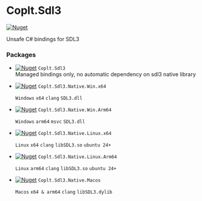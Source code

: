 # Coplt.Sdl3

[![Nuget](https://img.shields.io/nuget/v/Coplt.Sdl3)](https://www.nuget.org/packages/Coplt.Sdl3/)

Unsafe C# bindings for SDL3

### Packages
- [![Nuget](https://img.shields.io/nuget/v/Coplt.Sdl3)](https://www.nuget.org/packages/Coplt.Sdl3/) `Coplt.Sdl3`  
  Managed bindings only, no automatic dependency on sdl3 native library


- [![Nuget](https://img.shields.io/nuget/v/Coplt.Sdl3.Native.Win.x64)](https://www.nuget.org/packages/Coplt.Sdl3.Native.Win.x64/) `Coplt.Sdl3.Native.Win.x64`  

  `Windows` `x64` `clang` `SDL3.dll`

- [![Nuget](https://img.shields.io/nuget/v/Coplt.Sdl3.Native.Win.Arm64)](https://www.nuget.org/packages/Coplt.Sdl3.Native.Win.Arm64/) `Coplt.Sdl3.Native.Win.Arm64`  

  `Windows` `arm64`  `msvc` `SDL3.dll`

- [![Nuget](https://img.shields.io/nuget/v/Coplt.Sdl3.Native.Linux.x64)](https://www.nuget.org/packages/Coplt.Sdl3.Native.Linux.x64/) `Coplt.Sdl3.Native.Linux.x64`  

  `Linux` `x64` `clang` `libSDL3.so` `ubuntu 24+`

- [![Nuget](https://img.shields.io/nuget/v/Coplt.Sdl3.Native.Linux.Arm64)](https://www.nuget.org/packages/Coplt.Sdl3.Native.Linux.Arm64/) `Coplt.Sdl3.Native.Linux.Arm64`  

  `Linux` `arm64` `clang` `libSDL3.so` `ubuntu 24+`

- [![Nuget](https://img.shields.io/nuget/v/Coplt.Sdl3.Native.Macos)](https://www.nuget.org/packages/Coplt.Sdl3.Native.Macos/) `Coplt.Sdl3.Native.Macos`  

  `Macos` `x64 & arm64` `clang` `libSDL3.dylib`

